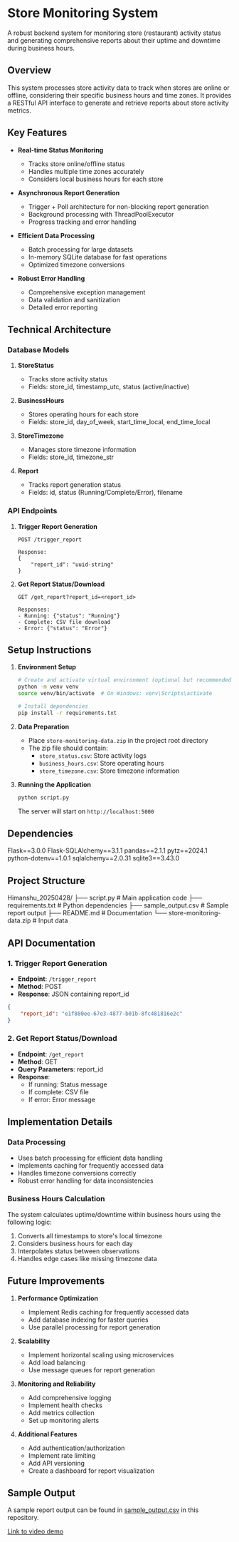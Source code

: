 # Store Monitoring System

A robust backend system for monitoring store (restaurant) activity status and generating comprehensive reports about their uptime and downtime during business hours.

## Overview

This system processes store activity data to track when stores are online or offline, considering their specific business hours and time zones. It provides a RESTful API interface to generate and retrieve reports about store activity metrics.

## Key Features

- **Real-time Status Monitoring**
  - Tracks store online/offline status
  - Handles multiple time zones accurately
  - Considers local business hours for each store

- **Asynchronous Report Generation**
  - Trigger + Poll architecture for non-blocking report generation
  - Background processing with ThreadPoolExecutor
  - Progress tracking and error handling

- **Efficient Data Processing**
  - Batch processing for large datasets
  - In-memory SQLite database for fast operations
  - Optimized timezone conversions

- **Robust Error Handling**
  - Comprehensive exception management
  - Data validation and sanitization
  - Detailed error reporting

## Technical Architecture

### Database Models

1. **StoreStatus**
   - Tracks store activity status
   - Fields: store_id, timestamp_utc, status (active/inactive)

2. **BusinessHours**
   - Stores operating hours for each store
   - Fields: store_id, day_of_week, start_time_local, end_time_local

3. **StoreTimezone**
   - Manages store timezone information
   - Fields: store_id, timezone_str

4. **Report**
   - Tracks report generation status
   - Fields: id, status (Running/Complete/Error), filename

### API Endpoints

1. **Trigger Report Generation**
   ```
   POST /trigger_report
   
   Response:
   {
       "report_id": "uuid-string"
   }
   ```

2. **Get Report Status/Download**
   ```
   GET /get_report?report_id=<report_id>
   
   Responses:
   - Running: {"status": "Running"}
   - Complete: CSV file download
   - Error: {"status": "Error"}
   ```

## Setup Instructions

1. **Environment Setup**
   ```bash
   # Create and activate virtual environment (optional but recommended)
   python -m venv venv
   source venv/bin/activate  # On Windows: venv\Scripts\activate
   
   # Install dependencies
   pip install -r requirements.txt
   ```

2. **Data Preparation**
   - Place `store-monitoring-data.zip` in the project root directory
   - The zip file should contain:
     - `store_status.csv`: Store activity logs
     - `business_hours.csv`: Store operating hours
     - `store_timezone.csv`: Store timezone information

3. **Running the Application**
   ```bash
   python script.py
   ```
   The server will start on `http://localhost:5000`

## Dependencies

Flask==3.0.0
Flask-SQLAlchemy==3.1.1
pandas==2.1.1
pytz==2024.1
python-dotenv==1.0.1
sqlalchemy==2.0.31
sqlite3==3.43.0

## Project Structure

Himanshu_20250428/
├── script.py # Main application code
├── requirements.txt # Python dependencies
├── sample_output.csv # Sample report output
├── README.md # Documentation
└── store-monitoring-data.zip # Input data

## API Documentation

### 1. Trigger Report Generation
- **Endpoint**: `/trigger_report`
- **Method**: POST
- **Response**: JSON containing report_id
```json
{
    "report_id": "e1f880ee-67e3-4877-b01b-8fc481816e2c"
}
```

### 2. Get Report Status/Download
- **Endpoint**: `/get_report`
- **Method**: GET
- **Query Parameters**: report_id
- **Response**: 
  - If running: Status message
  - If complete: CSV file
  - If error: Error message

## Implementation Details

### Data Processing
- Uses batch processing for efficient data handling
- Implements caching for frequently accessed data
- Handles timezone conversions correctly
- Robust error handling for data inconsistencies

### Business Hours Calculation
The system calculates uptime/downtime within business hours using the following logic:
1. Converts all timestamps to store's local timezone
2. Considers business hours for each day
3. Interpolates status between observations
4. Handles edge cases like missing timezone data

## Future Improvements
1. **Performance Optimization**
   - Implement Redis caching for frequently accessed data
   - Add database indexing for faster queries
   - Use parallel processing for report generation

2. **Scalability**
   - Implement horizontal scaling using microservices
   - Add load balancing
   - Use message queues for report generation

3. **Monitoring and Reliability**
   - Add comprehensive logging
   - Implement health checks
   - Add metrics collection
   - Set up monitoring alerts

4. **Additional Features**
   - Add authentication/authorization
   - Implement rate limiting
   - Add API versioning
   - Create a dashboard for report visualization

## Sample Output
A sample report output can be found in [sample_output.csv](sample_output.csv) in this repository.

[Link to video demo](https://www.loom.com/share/2ec126b96357447ca0a7377a3b66362f?sid=305a9d02-ab69-4c23-91b0-47dba49b4fe2)